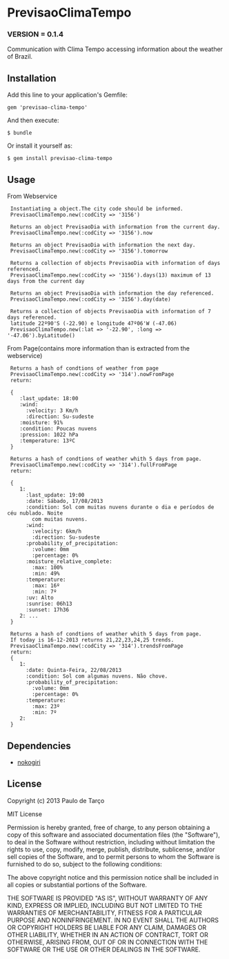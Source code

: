# PrevisaoClimaTempo 
### VERSION = 0.1.4

Communication with Clima Tempo accessing information about the weather of Brazil.

## Installation

Add this line to your application's Gemfile:

    gem 'previsao-clima-tempo'

And then execute:

    $ bundle

Or install it yourself as:

    $ gem install previsao-clima-tempo

## Usage
	 
From Webservice
	 
	 Instantiating a object.The city code should be informed.
     PrevisaoClimaTempo.new(:codCity => '3156')
     
     Returns an object PrevisaoDia with information from the current day.
     PrevisaoClimaTempo.new(:codCity => '3156').now
     
     Returns an object PrevisaoDia with information the next day.
     PrevisaoClimaTempo.new(:codCity => '3156').tomorrow
     
     Returns a collection of objects PrevisaoDia with information of days referenced.
     PrevisaoClimaTempo.new(:codCity => '3156').days(13) maximum of 13 days from the current day
     
     Returns an object PrevisaoDia with information the day referenced.
     PrevisaoClimaTempo.new(:codCity => '3156').day(date)
     
     Returns a collection of objects PrevisaoDia with information of 7 days referenced.
     latitude 22º90'S (-22.90) e longitude 47º06'W (-47.06)
     PrevisaoClimaTempo.new(:lat => '-22.90', :long => '-47.06').byLatitude()
     
From Page(contains more information than is extracted from the webservice)
     
     Returns a hash of condtions of weather from page
	 PrevisaoClimaTempo.new(:codCity => '314').nowFromPage
	 return:
	 
	 {
		:last_update: 18:00
		:wind:
		  :velocity: 3 Km/h
		  :direction: Su-sudeste
		:moisture: 91%
		:condition: Poucas nuvens
		:pression: 1022 hPa
		:temperature: 13ºC  
 	 }
 	 
     Returns a hash of condtions of weather whith 5 days from page.
  	 PrevisaoClimaTempo.new(:codCity => '314').fullFromPage
	 return:
	 
	 {
		1:
		  :last_update: 19:00
		  :date: Sábado, 17/08/2013
		  :condition: Sol com muitas nuvens durante o dia e períodos de céu nublado. Noite
		    com muitas nuvens.
		  :wind:
		    :velocity: 6km/h
		    :direction: Su-sudeste
		  :probability_of_precipitation:
		    :volume: 0mm
		    :percentage: 0%
		  :moisture_relative_complete:
		    :max: 100%
		    :min: 49%
		  :temperature:
		    :max: 16º
		    :min: 7º
		  :uv: Alto
		  :sunrise: 06h13
		  :sunset: 17h36
		2: ...
 	 }
 	 
	 Returns a hash of condtions of weather whith 5 days from page.
	 If today is 16-12-2013 returns 21,22,23,24,25 trends.
  	 PrevisaoClimaTempo.new(:codCity => '314').trendsFromPage
	 return:
	 {
		1:
		  :date: Quinta-Feira, 22/08/2013
		  :condition: Sol com algumas nuvens. Não chove.
		  :probability_of_precipitation:
		    :volume: 0mm
		    :percentage: 0%
		  :temperature:
		    :max: 23º
		    :min: 7º
		2: 
 	 }

## Dependencies

<ul>
<li><a href="http://nokogiri.org">nokogiri</a></li>
</ul>

## License

Copyright (c) 2013 Paulo de Tarço

MIT License

Permission is hereby granted, free of charge, to any person obtaining
a copy of this software and associated documentation files (the
"Software"), to deal in the Software without restriction, including
without limitation the rights to use, copy, modify, merge, publish,
distribute, sublicense, and/or sell copies of the Software, and to
permit persons to whom the Software is furnished to do so, subject to
the following conditions:

The above copyright notice and this permission notice shall be
included in all copies or substantial portions of the Software.

THE SOFTWARE IS PROVIDED "AS IS", WITHOUT WARRANTY OF ANY KIND,
EXPRESS OR IMPLIED, INCLUDING BUT NOT LIMITED TO THE WARRANTIES OF
MERCHANTABILITY, FITNESS FOR A PARTICULAR PURPOSE AND
NONINFRINGEMENT. IN NO EVENT SHALL THE AUTHORS OR COPYRIGHT HOLDERS BE
LIABLE FOR ANY CLAIM, DAMAGES OR OTHER LIABILITY, WHETHER IN AN ACTION
OF CONTRACT, TORT OR OTHERWISE, ARISING FROM, OUT OF OR IN CONNECTION
WITH THE SOFTWARE OR THE USE OR OTHER DEALINGS IN THE SOFTWARE.